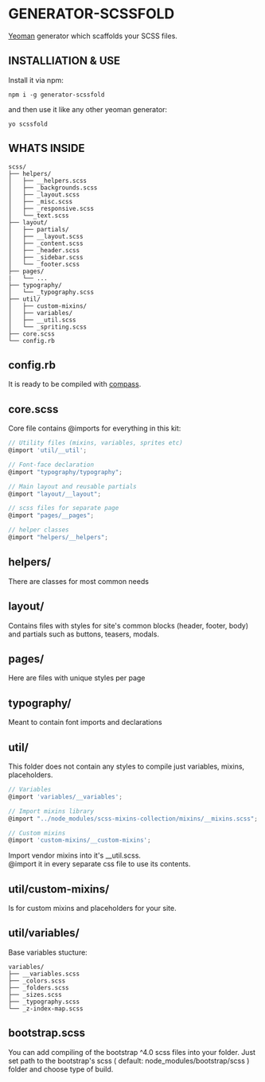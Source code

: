 # GENERATOR-SCSSFOLD

[Yeoman](http://yeoman.io/) generator which scaffolds your SCSS files. 
  
## INSTALLIATION & USE  
  
Install it via npm:  
```  
npm i -g generator-scssfold  
```
and then use it like any other yeoman generator: 
```
yo scssfold
```
  
## WHATS INSIDE
```
scss/
├── helpers/
│   ├── __helpers.scss
│   ├── _backgrounds.scss
│   ├── _layout.scss
│   ├── _misc.scss
│   ├── _responsive.scss
│   └──_text.scss
├── layout/
│   ├── partials/
│   ├── __layout.scss
│   ├── _content.scss
│   ├── _header.scss
│   ├── _sidebar.scss
│   └── _footer.scss
├── pages/
|   └── ...
├── typography/
│   └── _typography.scss
├── util/
│   ├── custom-mixins/
│   ├── variables/
│   ├── __util.scss
│   └── _spriting.scss
├── core.scss
└── config.rb
```
## config.rb  
It is ready to be compiled with [compass](http://compass-style.org/).  

## core.scss
Core file contains @imports for everything in this kit:
``` javascript
// Utility files (mixins, variables, sprites etc)
@import 'util/__util';

// Font-face declaration
@import "typography/typography";

// Main layout and reusable partials
@import "layout/__layout";

// scss files for separate page
@import "pages/__pages";

// helper classes
@import "helpers/__helpers";

```

## helpers/  
There are classes for most common needs  

## layout/
Contains files with styles for site's common blocks (header, footer, body) and partials such as buttons, teasers, modals.

## pages/
Here are files with unique styles per page

## typography/
Meant to contain font imports and declarations

## util/
This folder does not contain any styles to compile just variables, mixins, placeholders.
``` javascript
// Variables
@import 'variables/__variables';

// Import mixins library
@import "../node_modules/scss-mixins-collection/mixins/__mixins.scss";

// Custom mixins
@import 'custom-mixins/__custom-mixins';
```  

Import vendor mixins into it's __util.scss.  
@import it in every separate css file to use its contents.

## util/custom-mixins/
Is for custom mixins and placeholders for your site.

## util/variables/
Base variables stucture:  

```
variables/
├── __variables.scss
├── _colors.scss
├── _folders.scss
├── _sizes.scss
├── _typography.scss
└── _z-index-map.scss
```

## bootstrap.scss  
  
You can add compiling of the bootstrap ^4.0 scss files into your folder. 
Just set path to the bootstrap's scss ( default: node_modules/bootstrap/scss ) folder and choose type of build. 
